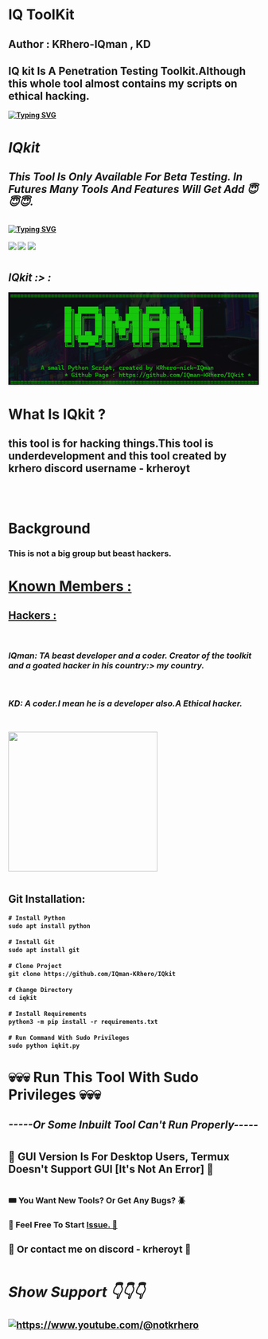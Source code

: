 <h1><b>IQ ToolKit</h1><b>
<h2><b>Author :</b> KRhero-IQman , KD</h2>
<h2>IQ kit Is A Penetration Testing Toolkit.Although this whole tool almost contains my scripts on ethical hacking. </h2>
<a href="https://github.com/IQman-KRhero/IQkit/"><img src="https://readme-typing-svg.demolab.com?font=Fira+Code&size=40&pause=1000&color=03F700&center=true&vCenter=true&width=435&lines=IQkit;KRhero-IQman-KD" alt="Typing SVG" /></a>

#
<h1><b><i> IQkit </i></b></h1>
<h2><i><b> This Tool Is Only Available For Beta Testing. In Futures Many Tools And Features Will Get Add 😇😇😇. </i></b></h2><br>
<a href="https://github.com/IQman-KRhero/IQkit/"><img src="https://readme-typing-svg.demolab.com?font=Fira+Code&pause=1000&color=03F700&background=000000&center=true&vCenter=true&width=435&lines=All+In+One+Pentesting+Toolkit;A+Toolkit+Made+By+Hacker+For+Hackers;IQman+-+KRhero+-+KD" alt="Typing SVG"</a> </a> </a><br></br>
<img src="https://img.shields.io/badge/Python 3.11- red">  <img src="https://img.shields.io/badge/Download-Now-green"> <img src="https://img.shields.io/badge/Licence-GPL 3.0-yellowgreen">

#
<h2><b><i>IQkit :> :</h2></b></i>

![Alt text](screenshots/name.png)
#
#
<h1><b>What Is IQkit ?</h1></b>
<h2>this tool is for hacking things.This tool is underdevelopment and this tool created by krhero discord username - krheroyt </h2><br>
<img src=""><br>

#
<h1><b>Background</b></h1>
<h3>This is not a big group but beast hackers. </h3>

#
<h1><b><u>Known Members :</u></b></h1>
<h2><b><u>Hackers :</h2></b></u><br>
<h3><i><b>IQman:</b> TA beast developer and a coder. Creator of the toolkit and a goated hacker in his country:> my country.</h3></i><br>
<h3><i><b>KD:</b> A coder.I mean he is a developer also.A Ethical hacker.</h3></i></h3></i><br>

<img src='' height='280px' width='300px'><br>


#
<h2><b>Git Installation: </h2></b>

``` 
# Install Python
sudo apt install python

# Install Git 
sudo apt install git

# Clone Project
git clone https://github.com/IQman-KRhero/IQkit

# Change Directory
cd iqkit

# Install Requirements
python3 -m pip install -r requirements.txt

# Run Command With Sudo Privileges
sudo python iqkit.py

```

#
<h1><b>💀💀💀 Run This Tool With Sudo Privileges 💀💀💀</h1></b>
<h2><b><i>-----Or Some Inbuilt Tool Can't Run Properly-----</i></b></h2>

# 
<h2><b>🔴 GUI Version Is For Desktop Users, Termux Doesn't Support GUI [It's Not An Error] 🔴</h2></b>

#
<h3><b>🎟️ You Want New Tools? Or Get Any Bugs? 🪲 </h3></b>
<h3><b>🎫 Feel Free To Start <a href='https://github.com/IQman-KRhero/IQkit/issues'>Issue. 🎫</a>
<h3><b>🎫 Or contact me on discord - krheroyt 🎫</a>

#
<h2><b><i> Show Support 👇👇👇</b></i> </h2>
<a href="https://www.youtube.com/@notkrhero"> <img align="center" src="https://th.bing.com/th/id/OIP.1hX8tUyNC8XTZ8u6BLuGEAHaHa?w=171&h=180&c=7&r=0&o=5&pid=1.7" height="50" width="210" alt="https://www.youtube.com/@notkrhero" /></a><br><br>

